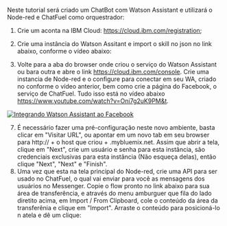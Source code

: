 Neste tutorial será criado um ChatBot com Watson Assistant e utilizará o Node-red e ChatFuel como orquestrador:
1) Crie um aconta na IBM Cloud: https://cloud.ibm.com/registration;
2) Crie uma instância do Watson Assitant e import o skill no json no link abaixo, conforme o vídeo abaixo:

3) Volte para a aba do browser onde criou o serviço do Watson Assistant ou bara outra e abre o link https://cloud.ibm.com/console. 
   Crie uma instancia de Node-red e o configure para conectar em seu WA, criado no conforme o vídeo anterior, bem como crie a página do Facebook, o serviço de ChatFuel.
   Tudo isso está no vídeo abaixo https://www.youtube.com/watch?v=Oni7g2uK9PM&t.
   
[![Integrando Watson Assistant ao Facebook](https://img.youtube.com/vi/Oni7g2uK9PM&t/0.jpg)](https://www.youtube.com/watch?v=Oni7g2uK9PM&t "Integrando Watson Assistant ao Facebook")

7) É necessário fazer uma pré-configuração neste novo ambiente, basta clicar em "Visitar URL", ou apontar em um novo tab em seu browser para http:// + o host que criou + .mybluemix.net. Assim que abrir a tela, clique em "Next", crie um usuário e senha para esta instância, são credenciais exclusivas para esta instância (Não esqueça delas), então clique "Next", "Next" e "Finish".
8) Uma vez que esta na tela principal do Node-red, crie uma API para ser usado no ChatFuel, o qual vai enviar para você as mensagens dos usuários no Messenger. Copie o flow pronto no link abaixo para sua área de transferência, e através do menu amburguer que fila do lado diretito acima, em Import / From Clipboard, cole o conteúdo da área da transferênia e clique em "Import". Arraste o conteúdo para posicioná-lo n atela e dê um clique:


